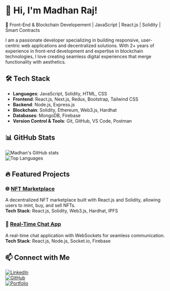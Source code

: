 # 👋 Hi, I'm Madhan Raj!  

🚀 Front-End & Blockchain Developement | JavaScript | React.js | Solidity | Smart Contracts  

I am a passionate developer specializing in building responsive, user-centric web applications and decentralized solutions. With 2+ years of experience in front-end development and expertise in blockchain technologies, I love creating seamless digital experiences that merge functionality with aesthetics.

## 🛠 Tech Stack  

- **Languages**: JavaScript, Solidity, HTML, CSS  
- **Frontend**: React.js, Next.js, Redux, Bootstrap, Tailwind CSS  
- **Backend**: Node.js, Express.js  
- **Blockchain**: Solidity, Ethereum, Web3.js, Hardhat  
- **Databases**: MongoDB, Firebase  
- **Version Control & Tools**: Git, GitHub, VS Code, Postman  

## 📊 GitHub Stats  

![Madhan's GitHub stats](https://github-readme-stats.vercel.app/api?username=your-github-username&show_icons=true&theme=radical)  
![Top Languages](https://github-readme-stats.vercel.app/api/top-langs/?username=your-github-username&layout=compact&theme=radical)  

## 🔥 Featured Projects  

### 🌐 [NFT Marketplace](https://github.com/your-github-username/nft-marketplace)  
A decentralized NFT marketplace built with React.js and Solidity, allowing users to mint, buy, and sell NFTs.  
**Tech Stack**: React.js, Solidity, Web3.js, Hardhat, IPFS  

### 📡 [Real-Time Chat App](https://github.com/your-github-username/chat-app)  
A real-time chat application with WebSockets for seamless communication.  
**Tech Stack**: React.js, Node.js, Socket.io, Firebase  

## 📫 Connect with Me  

[![LinkedIn](https://img.shields.io/badge/LinkedIn-Connect-blue?style=flat&logo=linkedin)](https://linkedin.com/in/madhan-raj-07147019a)  
[![GitHub](https://img.shields.io/badge/GitHub-Follow-black?style=flat&logo=github)](https://github.com/your-github-username)  
[![Portfolio](https://img.shields.io/badge/Portfolio-Visit-green?style=flat&logo=internet-explorer)](https://yourportfolio.com)  

